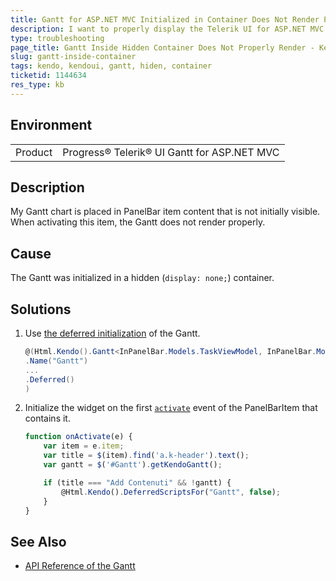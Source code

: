 ```yaml
---
title: Gantt for ASP.NET MVC Initialized in Container Does Not Render Properly
description: I want to properly display the Telerik UI for ASP.NET MVC Gantt chart when it is placed in an initially hidden container.
type: troubleshooting
page_title: Gantt Inside Hidden Container Does Not Properly Render - Kendo UI Gantt for ASP.NET MVC
slug: gantt-inside-container
tags: kendo, kendoui, gantt, hiden, container
ticketid: 1144634
res_type: kb
---
```


## Environment

<table>
 <tr>
  <td>Product</td>
  <td>Progress® Telerik® UI Gantt for ASP.NET MVC</td>
 </tr>
</table>

## Description

My Gantt chart is placed in PanelBar item content that is not initially visible. When activating this item, the Gantt does not render properly.

## Cause

The Gantt was initialized in a hidden (`display: none;`) container.

## Solutions

1. Use [the deferred initialization](https://docs.telerik.com/aspnet-mvc/getting-started/fundamentals#configuration-Deferring) of the Gantt.

    ```C#
    @(Html.Kendo().Gantt<InPanelBar.Models.TaskViewModel, InPanelBar.Models.DependencyViewModel>()
    .Name("Gantt")
    ...
    .Deferred()
    )
    ```
1. Initialize the widget on the first [`activate`](https://docs.telerik.com/kendo-ui/api/javascript/ui/panelbar/events/activate) event of the PanelBarItem that contains it.

    ```JavaScript
    function onActivate(e) {
        var item = e.item;
        var title = $(item).find('a.k-header').text();
        var gantt = $('#Gantt').getKendoGantt();

        if (title === "Add Contenuti" && !gantt) {
            @Html.Kendo().DeferredScriptsFor("Gantt", false);
        }
    }
    ```

## See Also

* [API Reference of the Gantt](https://docs.telerik.com/kendo-ui/api/javascript/ui/gantt)
